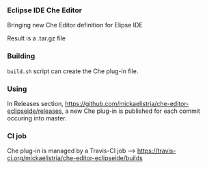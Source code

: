 ### Eclipse IDE Che Editor

Bringing new Che Editor definition for Elipse IDE

Result is a .tar.gz file

### Building

`build.sh` script can create the Che plug-in file.

### Using

In Releases section, https://github.com/mickaelistria/che-editor-eclipseide/releases, a new Che plug-in is published for each commit occuring into master.

### CI job
Che plug-in is managed by a Travis-CI job
--> https://travis-ci.org/mickaelistria/che-editor-eclipseide/builds

